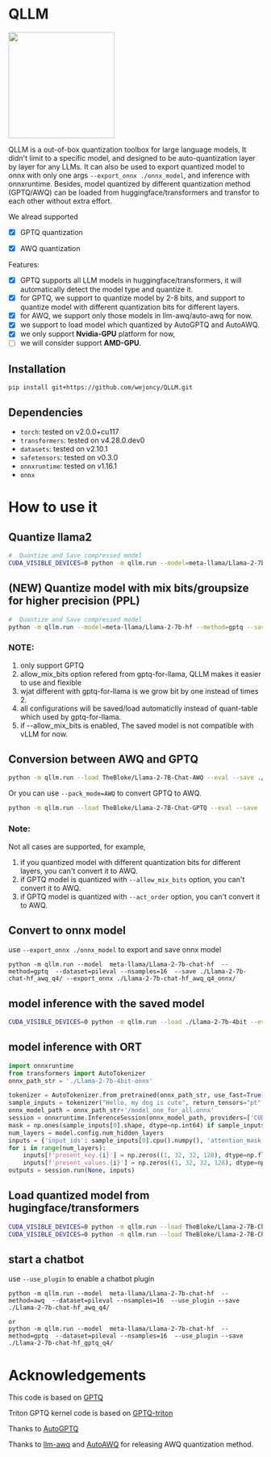 # QLLM
<img src="https://github.com/wejoncy/QLLM/blob/main/assets/fb201d9c-f889-4504-9ef5-ac77ec1cd8e2.jpg?raw=true" width="210">

QLLM is a out-of-box quantization toolbox for large language models, It didn't limit to a specific model, and designed to be auto-quantization layer by layer for any LLMs. It can also be used to export quantized model to onnx with only one args `--export_onnx ./onnx_model`, and inference with onnxruntime.
Besides, model quantized by different quantization method (GPTQ/AWQ) can be loaded from huggingface/transformers and transfor to each other without extra effort. 

We alread supported 
- [x] GPTQ quantization 
- [x] AWQ quantization


Features:
- [x] GPTQ supports all LLM models in huggingface/transformers, it will automatically detect the model type and quantize it.
- [x] for GPTQ, we support to quantize model by 2-8 bits, and support to quantize model with different quantization bits for different layers.
- [x] for AWQ, we support only those models in llm-awq/auto-awq for now.
- [x] we support to load  model which quantized by AutoGPTQ and AutoAWQ.
- [x] we only support **Nvidia-GPU** platform for now,
- [ ] we will consider support **AMD-GPU**.

## Installation
```
pip install git+https://github.com/wejoncy/QLLM.git
```
## Dependencies

* `torch`: tested on v2.0.0+cu117
* `transformers`: tested on v4.28.0.dev0
* `datasets`: tested on v2.10.1
* `safetensors`: tested on v0.3.0
* `onnxruntime`: tested on v1.16.1
* `onnx`


# How to use it

## Quantize llama2
```bash
#  Quantize and Save compressed model
CUDA_VISIBLE_DEVICES=0 python -m qllm.run --model=meta-llama/Llama-2-7b-hf --method=gptq --save ./Llama-2-7b-4bit
```

## (NEW) Quantize model with mix bits/groupsize for higher precision (PPL)
```bash
#  Quantize and Save compressed model
python -m qllm.run --model=meta-llama/Llama-2-7b-hf --method=gptq --save ./Llama-2-7b-4bit --allow_mix_bits --true-sequential
```
### NOTE:
1. only support GPTQ
2. allow_mix_bits option refered from gptq-for-llama, QLLM makes it easier to use and flexible
3. wjat different with gptq-for-llama is we grow bit by one instead of times 2.
4. all configurations will be saved/load automaticlly instead of quant-table which used by gptq-for-llama.
5. if --allow_mix_bits is enabled, The saved model is not compatible with vLLM for now.

## Conversion between AWQ and GPTQ
```bash
python -m qllm.run --load TheBloke/Llama-2-7B-Chat-AWQ --eval --save ./Llama-2-7b-chat-hf_gptq_q4/ --pack_mode=GPTQ
```
Or you can use `--pack_mode=AWQ` to convert GPTQ to AWQ.
```bash
python -m qllm.run --load TheBloke/Llama-2-7B-Chat-GPTQ --eval --save ./Llama-2-7b-chat-hf_awq_q4/ --pack_mode=GEMM
```
### Note:
Not all cases are supported, for example,
1)  if you quantized model with different quantization bits for different layers, you can't convert it to AWQ.
2)  if GPTQ model is quantized with `--allow_mix_bits` option, you can't convert it to AWQ.
3)  if GPTQ model is quantized with `--act_order` option, you can't convert it to AWQ.


## Convert to onnx model
use `--export_onnx ./onnx_model` to export and save onnx model
```
python -m qllm.run --model  meta-llama/Llama-2-7b-chat-hf  --method=gptq  --dataset=pileval --nsamples=16  --save ./Llama-2-7b-chat-hf_awq_q4/ --export_onnx ./Llama-2-7b-chat-hf_awq_q4_onnx/
```

## model inference with the saved model
```bash
CUDA_VISIBLE_DEVICES=0 python -m qllm.run --load ./Llama-2-7b-4bit --eval
```

## model inference with ORT
```python
import onnxruntime
from transformers import AutoTokenizer
onnx_path_str = './Llama-2-7b-4bit-onnx'

tokenizer = AutoTokenizer.from_pretrained(onnx_path_str, use_fast=True)
sample_inputs = tokenizer("Hello, my dog is cute", return_tensors="pt")
onnx_model_path = onnx_path_str+'/model_one_for_all.onnx'
session = onnxruntime.InferenceSession(onnx_model_path, providers=['CUDAExecutionProvider'])
mask = np.ones(sample_inputs[0].shape, dtype=np.int64) if sample_inputs[1] is None else sample_inputs[1].cpu().numpy()
num_layers = model.config.num_hidden_layers
inputs = {'input_ids': sample_inputs[0].cpu().numpy(), 'attention_mask': mask, 'use_cache_branch': np.array([0], dtype=np.bool_)}
for i in range(num_layers):
    inputs[f'present_key.{i}'] = np.zeros((1, 32, 32, 128), dtype=np.float16)
    inputs[f'present_values.{i}'] = np.zeros((1, 32, 32, 128), dtype=np.float16)
outputs = session.run(None, inputs)
```

## Load quantized model from hugingface/transformers
```bash
CUDA_VISIBLE_DEVICES=0 python -m qllm.run --load TheBloke/Llama-2-7B-Chat-AWQ --eval
CUDA_VISIBLE_DEVICES=0 python -m qllm.run --load TheBloke/Llama-2-7B-Chat-GPTQ --eval
```

## start a chatbot
use `--use_plugin` to enable a chatbot plugin

```
python -m qllm.run --model  meta-llama/Llama-2-7b-chat-hf  --method=awq  --dataset=pileval --nsamples=16  --use_plugin --save ./Llama-2-7b-chat-hf_awq_q4/

or 
python -m qllm.run --model  meta-llama/Llama-2-7b-chat-hf  --method=gptq  --dataset=pileval --nsamples=16  --use_plugin --save ./Llama-2-7b-chat-hf_gptq_q4/
```


# Acknowledgements
This code is based on [GPTQ](https://github.com/IST-DASLab/gptq)

Triton GPTQ kernel code is based on [GPTQ-triton](https://github.com/fpgaminer/GPTQ-triton)

Thanks to [AutoGPTQ](https://github.com/PanQiWei/AutoGPTQ)

Thanks to [llm-awq](https://github.com/mit-han-lab/llm-awq) and [AutoAWQ](https://github.com/casper-hansen/AutoAWQ) for releasing AWQ quantization method.
